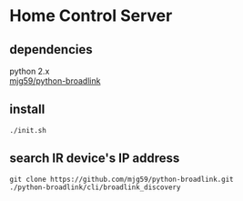 # Home Control Server

## dependencies
python 2.x  
[mjg59/python-broadlink](https://github.com/mjg59/python-broadlink.git)
## install
`./init.sh`

## search IR device's IP address
```
git clone https://github.com/mjg59/python-broadlink.git
./python-broadlink/cli/broadlink_discovery
```
